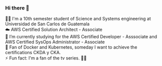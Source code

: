 ### Hi there 👋
:man_student: I'm a 10th semester student of Science and Systems engineering at Universidad de San Carlos de Guatemala  
:cloud: AWS Certified Solution Architect - Associate  
🌱 I’m currently studying for the AWS Certified Developer - Asssociate and AWS Certified SysOps Administrator - Associate   
:whale: Fan of Docker and Kubernetes, someday I want to achieve the certifications CKDA y CKA.  
⚡ Fun fact: I'm a fan of the tv series. :dragon_face::fire:

<!--
**Cristianncaste18/Cristianncaste18** is a ✨ _special_ ✨ repository because its `README.md` (this file) appears on your GitHub profile.

Here are some ideas to get you started:

- 🔭 I’m currently working on ...
- 🌱 I’m currently learning ...
- 👯 I’m looking to collaborate on ...
- 🤔 I’m looking for help with ...
- 💬 Ask me about ...
- 📫 How to reach me: ...
- 😄 Pronouns: ...
- ⚡ Fun fact: ...
-->
